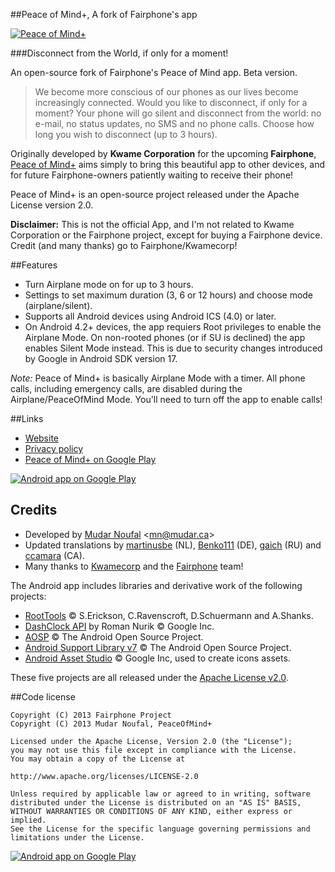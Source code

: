 ##Peace of Mind+, A fork of Fairphone's app

[![Peace of Mind+][img_github]][link_peaceofmindplus_playstore]

###Disconnect from the World, if only for a moment!

An open-source fork of Fairphone's Peace of Mind app. Beta version.

> We become more conscious of our phones as our lives become increasingly connected. Would you like to disconnect, if only for a moment? Your phone will go silent and disconnect from the world: no e-mail, no status updates, no SMS and no phone calls. Choose how long you wish to disconnect (up to 3 hours).

Originally developed by **Kwame Corporation** for the upcoming **Fairphone**, [Peace of Mind+][link_peaceofmindplus_playstore] aims simply to bring this beautiful app to other devices, and for future Fairphone-owners patiently waiting to receive their phone!

Peace of Mind+ is an open-source project released under the Apache License version 2.0.

**Disclaimer:** This is not the official App, and I'm not related to Kwame Corporation or the Fairphone project, except for buying a Fairphone device. Credit (and many thanks) go to Fairphone/Kwamecorp!

##Features
* Turn Airplane mode on for up to 3 hours.
* Settings to set maximum duration (3, 6 or 12 hours) and choose mode (airplane/silent).
* Supports all Android devices using Android ICS (4.0) or later.
* On Android 4.2+ devices, the app requiers Root privileges to enable the Airplane Mode. On non-rooted phones (or if SU is declined) the app enables Silent Mode instead. This is due to security changes introduced by Google in Android SDK version 17.

*Note:* Peace of Mind+ is basically Airplane Mode with a timer. All phone calls, including emergency calls, are disabled during the Airplane/PeaceOfMind Mode. You'll need to turn off the app to enable calls!

##Links

* [Website][link_peaceofmindplus_website]
* [Privacy policy][link_peaceofmindplus_privacy]
* [Peace of Mind+ on Google Play][link_peaceofmindplus_playstore]

[![Android app on Google Play][img_playstore_badge]][link_peaceofmindplus_playstore]

## Credits

* Developed by [Mudar Noufal][link_mudar_ca]  &lt;<mn@mudar.ca>&gt;
* Updated translations by [martinusbe][link_xda_martinusbe] (NL), [Benko111][link_xda_benko111] (DE), [gaich][link_xda_gaich] (RU) and [ccamara][link_github_ccamara] (CA).
* Many thanks to [Kwamecorp][link_kwamecorp] and the [Fairphone][link_fairphone] team!

The Android app includes libraries and derivative work of the following projects:

* [RootTools][link_roottools] &copy; S.Erickson, C.Ravenscroft, D.Schuermann and A.Shanks.
* [DashClock API][link_dashclock] by Roman Nurik &copy; Google Inc.
* [AOSP][link_lib_aosp] &copy; The Android Open Source Project.
* [Android Support Library v7][link_lib_supportv7] &copy; The Android Open Source Project.
* [Android Asset Studio][link_lib_ui_utils] &copy; Google Inc, used to create icons assets.

These five projects are all released under the [Apache License v2.0][link_apache].

##Code license

    Copyright (C) 2013 Fairphone Project
    Copyright (C) 2013 Mudar Noufal, PeaceOfMind+
    
    Licensed under the Apache License, Version 2.0 (the "License");
    you may not use this file except in compliance with the License.
    You may obtain a copy of the License at
    
    http://www.apache.org/licenses/LICENSE-2.0
    
    Unless required by applicable law or agreed to in writing, software
    distributed under the License is distributed on an "AS IS" BASIS,
    WITHOUT WARRANTIES OR CONDITIONS OF ANY KIND, either express or implied.
    See the License for the specific language governing permissions and
    limitations under the License.

[![Android app on Google Play][img_devices]][link_peaceofmindplus_playstore]

[link_peaceofmindplus_playstore]: http://play.google.com/store/apps/details?id=ca.mudar.fairphone.peaceofmind
[img_github]: http://fairphone.mudar.ca/images/peaceofmind-github.png
[link_peaceofmindplus_website]: http://fairphone.mudar.ca/
[link_peaceofmindplus_privacy]: http://fairphone.mudar.ca/privacy.html
[link_mudar_ca]: http://www.mudar.ca/
[link_kwamecorp]: https://github.com/Kwamecorp
[link_fairphone]: http://www.fairphone.com/
[img_devices]: http://fairphone.mudar.ca/images/fairphone-devices.png
[img_playstore_badge]: http://fairphone.mudar.ca/images/en_app_rgb_wo_60.png
[link_lib_aosp]: http://source.android.com/
[link_lib_supportv7]: http://developer.android.com/tools/support-library/
[link_lib_ui_utils]: http://code.google.com/p/android-ui-utils/
[link_xda_martinusbe]: http://forum.xda-developers.com/member.php?u=4139665
[link_xda_benko111]: http://forum.xda-developers.com/member.php?u=5276854
[link_xda_gaich]: http://forum.xda-developers.com/member.php?u=4563466
[link_github_ccamara]: http://github.com/ccamara
[link_roottools]: http://code.google.com/p/roottools/
[link_dashclock]: http://code.google.com/p/dashclock/
[link_apache]: http://www.apache.org/licenses/LICENSE-2.0
